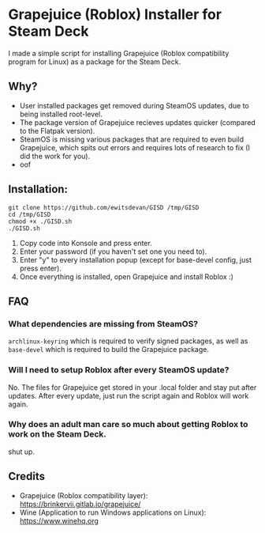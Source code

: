 # Grapejuice (Roblox) Installer for Steam Deck
I made a simple script for installing Grapejuice (Roblox compatibility program for Linux) as a package for the Steam Deck.

## Why?
- User installed packages get removed during SteamOS updates, due to being installed root-level.
- The package version of Grapejuice recieves updates quicker (compared to the Flatpak version).
- SteamOS is missing various packages that are required to even build Grapejuice, which spits out errors and requires lots of research to fix (I did the work for you).
- oof

## Installation:
```
git clone https://github.com/ewitsdevan/GISD /tmp/GISD
cd /tmp/GISD
chmod +x ./GISD.sh
./GISD.sh
```
1. Copy code into Konsole and press enter.
2. Enter your password (if you haven't set one you need to).
3. Enter "y" to every installation popup (except for base-devel config, just press enter).
4. Once everything is installed, open Grapejuice and install Roblox :)

## FAQ
  ### What dependencies are missing from SteamOS?
  `archlinux-keyring` which is required to verify signed packages, as well as `base-devel` which is required to build the Grapejuice package.
  
  ### Will I need to setup Roblox after every SteamOS update?
  No. The files for Grapejuice get stored in your .local folder and stay put after updates. After every update, just run the script again and Roblox will work again.
  
  ### Why does an adult man care so much about getting Roblox to work on the Steam Deck.
  shut up.
  
## Credits
- Grapejuice (Roblox compatibility layer): https://brinkervii.gitlab.io/grapejuice/
- Wine (Application to run Windows applications on Linux): https://www.winehq.org
